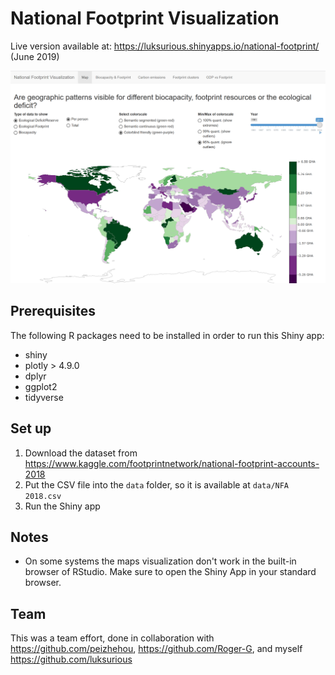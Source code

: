 # National Footprint Visualization

Live version available at: https://luksurious.shinyapps.io/national-footprint/ (June 2019)

![](screenshot.png "Screenshot")


## Prerequisites
The following R packages need to be installed in order to run this Shiny app:

* shiny
* plotly > 4.9.0
* dplyr
* ggplot2
* tidyverse

## Set up
1. Download the dataset from https://www.kaggle.com/footprintnetwork/national-footprint-accounts-2018
2. Put the CSV file into the `data` folder, so it is available at `data/NFA 2018.csv`
3. Run the Shiny app

## Notes
- On some systems the maps visualization don't work in the built-in browser of RStudio. Make sure to open the Shiny App in your standard browser.

## Team
This was a team effort, done in collaboration with https://github.com/peizhehou, https://github.com/Roger-G, and myself https://github.com/luksurious
